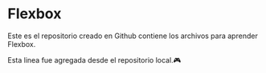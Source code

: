 # Flexbox
Este es el repositorio creado en Github contiene los archivos para aprender Flexbox. 

Esta linea fue agregada desde el repositorio local.🎮